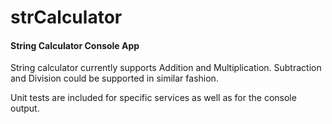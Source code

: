 # strCalculator
#### String Calculator Console App

String calculator currently supports Addition and Multiplication. Subtraction and Division could be supported in similar fashion.

Unit tests are included for specific services as well as for the console output.

